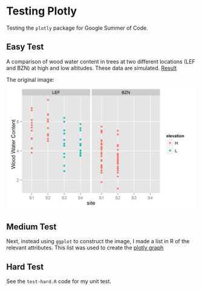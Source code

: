 # Testing Plotly
Testing the `plotly` package for Google Summer of Code.

## Easy Test
A comparison of wood water content in trees at two different locations (LEF and BZN) at high and low altitudes.  These data are simulated.  [Result](https://plot.ly/~kevin10/42/h-h-l/)

The original image:
![ggplot](https://raw.githubusercontent.com/kferris10/PlotlyTests/master/trees-ggplot.png "A Fancy Title")


## Medium Test
Next, instead using `ggplot` to construct the image, I made a list in R of the relevant attributes.  This list was used to create the [plotly graph](https://plot.ly/~kevin10/32/h-h-l/)

## Hard Test
See the `test-hard.R` code for my unit test.